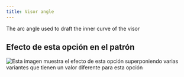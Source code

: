 ```yaml
---
title: Visor angle
---
```


The arc angle used to draft the inner curve of the visor

## Efecto de esta opción en el patrón

![Esta imagen muestra el efecto de esta opción superponiendo varias variantes que tienen un valor diferente para esta opción](holmes_visorangle_sample.svg "Efecto de esta opción en el patrón")
